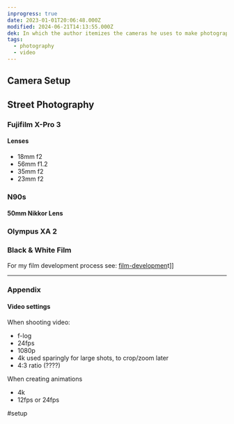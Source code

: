 ```yaml
---
inprogress: true
date: 2023-01-01T20:06:48.000Z
modified: 2024-06-21T14:13:55.000Z
dek: In which the author itemizes the cameras he uses to make photographs
tags:
  - photography
  - video
---
```


## Camera Setup

## Street Photography

### Fujifilm X-Pro 3

#### Lenses
- 18mm f2
- 56mm f1.2
- 35mm f2
- 23mm f2

### N90s

#### 50mm Nikkor Lens

### Olympus XA 2

### Black & White Film

For my film development process see: [film-developmen](film-developmen)t]]

---

### Appendix

#### Video settings

When shooting video:

- f-log
- 24fps
- 1080p
- 4k used sparingly for large shots, to crop/zoom later
- 4:3 ratio (????)

When creating animations

- 4k
- 12fps or 24fps

#setup
